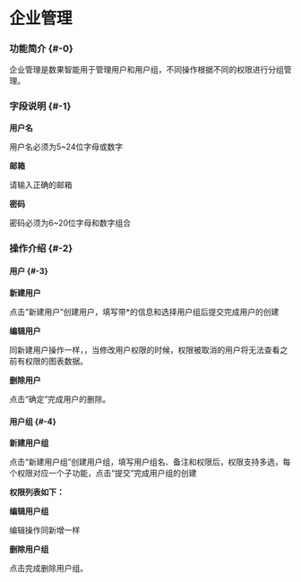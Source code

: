 # 企业管理

### 功能简介 {#-0}

企业管理是数果智能用于管理用户和用户组，不同操作根据不同的权限进行分组管理。

### 字段说明 {#-1}

**用户名**

用户名必须为5~24位字母或数字

**邮箱**

请输入正确的邮箱

**密码**

密码必须为6~20位字母和数字组合

### 操作介绍 {#-2}

#### 用户 {#-3}

**新建用户**

点击“新建用户”创建用户，填写带*的信息和选择用户组后提交完成用户的创建

**编辑用户**

同新建用户操作一样，，当修改用户权限的时候，权限被取消的用户将无法查看之前有权限的图表数据。

**删除用户**

点击“确定”完成用户的删除。

#### 用户组 {#-4}

**新建用户组**

点击“新建用户组”创建用户组，填写用户组名、备注和权限后，权限支持多选，每个权限对应一个子功能，点击“提交”完成用户组的创建

**权限列表如下：**

**编辑用户组**

编辑操作同新增一样

**删除用户组**

点击完成删除用户组。